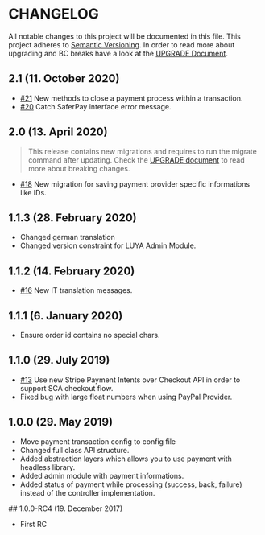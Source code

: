 # CHANGELOG

All notable changes to this project will be documented in this file. This project adheres to [Semantic Versioning](http://semver.org/).
In order to read more about upgrading and BC breaks have a look at the [UPGRADE Document](UPGRADE.md).

## 2.1 (11. October 2020)

+ [#21](https://github.com/luyadev/luya-module-payment/pull/21) New methods to close a payment process within a transaction.
+ [#20](https://github.com/luyadev/luya-module-payment/pull/20) Catch SaferPay interface error message.

## 2.0 (13. April 2020)

> This release contains new migrations and requires to run the migrate command after updating. Check the [UPGRADE document](UPGRADE.md) to read more about breaking changes.

+ [#18](https://github.com/luyadev/luya-module-payment/pull/18) New migration for saving payment provider specific informations like IDs.

## 1.1.3 (28. February 2020)

+ Changed german translation
+ Changed version constraint for LUYA Admin Module.

## 1.1.2 (14. February 2020)

+ [#16](https://github.com/luyadev/luya-module-payment/pull/16) New IT translation messages.

## 1.1.1 (6. January 2020)

+ Ensure order id contains no special chars.

## 1.1.0 (29. July 2019)

+ [#13](https://github.com/luyadev/luya-module-payment/issues/13) Use new Stripe Payment Intents over Checkout API in order to support SCA checkout flow.
+ Fixed bug with large float numbers when using PayPal Provider.

## 1.0.0 (29. May 2019)

+ Move payment transaction config to config file
+ Changed full class API structure.
+ Added abstraction layers which allows you to use payment with headless library.
+ Added admin module with payment informations.
+ Added status of payment while processing (success, back, failure) instead of the controller implementation.

## 1.0.0-RC4 (19. December 2017)

+ First RC
